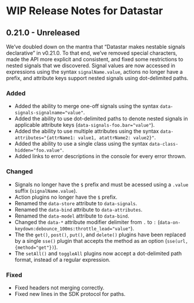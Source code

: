# WIP Release Notes for Datastar

## 0.21.0 - Unreleased

We’ve doubled down on the mantra that “Datastar makes nestable signals declarative” in v0.21.0. To that end, we’ve removed special characters, made the API more explicit and consistent, and fixed some restrictions to nested signals that we discovered. Signal values are now accessed in expressions using the syntax `signalName.value`, actions no longer have a prefix, and attribute keys support nested signals using dot-delimited paths.

### Added

- Added the ability to merge one-off signals using the syntax `data-signals-signalname="value"`.
- Added the ability to use dot-delimited paths to denote nested signals in applicable attribute keys (`data-signals-foo.bar="value"`).
- Added the ability to use multiple attributes using the syntax `data-attributes="{attrName1: value1, atattrName2: value2}"`.
- Added the ability to use a single class using the syntax `data-class-hidden="foo.value"`.
- Added links to error descriptions in the console for every error thrown.

### Changed

- Signals no longer have the `$` prefix and must be acessed using a `.value` suffix (`signalName.value`).
- Action plugins no longer have the `$` prefix.
- Renamed the `data-store` attribute to `data-signals`.
- Renamed the `data-bind` attribute to `data-attributes`.
- Renamed the `data-model` attribute to `data-bind`.
- Changed the `data-*` attribute modifier delimiter from `.` to `:` (`data-on-keydown:debounce_100ms:throttle_lead="value"`).
- The the `get()`, `post()`, `put()`, and `delete()` plugins have been replaced by a single `sse()` plugin that accepts the method as an option (`sse(url, {method="get"})`).
- The `setAll()` and `toggleAll` plugins now accept a dot-delimited path format, instead of a regular expression.

### Fixed

- Fixed headers not merging correctly.
- Fixed new lines in the SDK protocol for paths.
